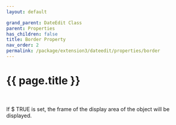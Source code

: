 ```yaml
---
layout: default

grand_parent: DateEdit Class
parent: Properties
has_children: false
title: Border Property
nav_order: 2
permalink: /package/extension3/dateedit/properties/border
---
```

# {{ page.title }}
<br>

If $ TRUE is set, the frame of the display area of the object will be displayed.